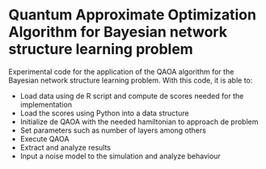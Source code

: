 # Quantum Approximate Optimization Algorithm for Bayesian network structure learning problem

Experimental code for the application of the QAOA algorithm for the Bayesian network structure learning problem. With this code, it is able to:
- Load data using de R script and compute de scores needed for the implementation
- Load the scores using Python into a data structure
- Initialize de QAOA with the needed hamiltonian to approach de problem
- Set parameters such as number of layers among others
- Execute QAOA
- Extract and analyze results
- Input a noise model to the simulation and analyze behaviour

